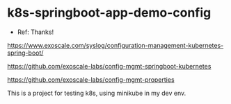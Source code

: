 # k8s-springboot-app-demo-config

- Ref: Thanks!

https://www.exoscale.com/syslog/configuration-management-kubernetes-spring-boot/

https://github.com/exoscale-labs/config-mgmt-springboot-kubernetes

https://github.com/exoscale-labs/config-mgmt-properties


This is a project for testing k8s, using minikube in my dev env.


